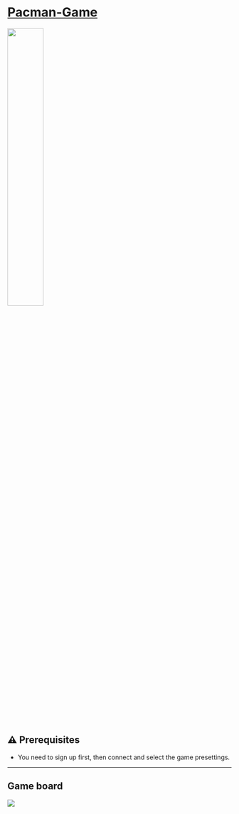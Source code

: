 # [Pacman-Game](https://danasror.github.io/Pacman-Game/)
<img src="https://res.cloudinary.com/dfgjujaok/image/upload/v1613383881/Screenshot_2_nrqxuh.jpg"  width=40% />

## ⚠️ Prerequisites

- You need to sign up first, then connect and select the game presettings.
---

## Game board

<img src="https://res.cloudinary.com/dfgjujaok/image/upload/v1613383875/Screenshot_4_iuulsh.jpg"  align="center" />

